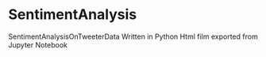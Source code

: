 # SentimentAnalysis
SentimentAnalysisOnTweeterData
Written in Python
Html film exported from Jupyter Notebook
